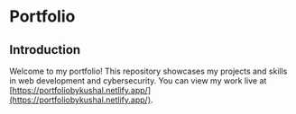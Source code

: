 # Portfolio

## Introduction
Welcome to my portfolio! This repository showcases my projects and skills in web development and cybersecurity. You can view my work live at [https://portfoliobykushal.netlify.app/](https://portfoliobykushal.netlify.app/).
